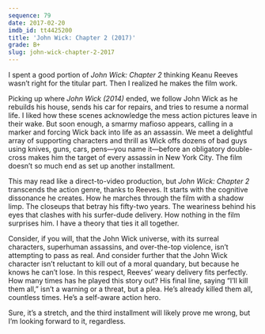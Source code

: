 ```yaml
---
sequence: 79
date: 2017-02-20
imdb_id: tt4425200
title: 'John Wick: Chapter 2 (2017)'
grade: B+
slug: john-wick-chapter-2-2017
---
```


I spent a good portion of _John Wick: Chapter 2_ thinking Keanu Reeves wasn’t right for the titular part. Then I realized he makes the film work.

Picking up where _John Wick (2014)_ ended, we follow John Wick as he rebuilds his house, sends his car for repairs, and tries to resume a normal life. I liked how these scenes acknowledge the mess action pictures leave in their wake. But soon enough, a smarmy mafioso appears, calling in a marker and forcing Wick back into life as an assassin. We meet a delightful array of supporting characters and thrill as Wick offs dozens of bad guys using knives, guns, cars, pens—you name it—before an obligatory double-cross makes him the target of every assassin in New York City. The film doesn’t so much end as set up another installment.

This may read like a direct-to-video production, but _John Wick: Chapter 2_ transcends the action genre, thanks to Reeves. It starts with the cognitive dissonance he creates. How he marches through the film with a shadow limp. The closeups that betray his fifty-two years. The weariness behind his eyes that clashes with his surfer-dude delivery. How nothing in the film surprises him. I have a theory that ties it all together.

Consider, if you will, that the John Wick universe, with its surreal characters, superhuman assassins, and over-the-top violence, isn’t attempting to pass as real. And consider further that the John Wick character isn’t reluctant to kill out of a moral quandary, but because he knows he can’t lose. In this respect, Reeves’ weary delivery fits perfectly. How many times has he played this story out? His final line, saying “I’ll kill them all,” isn’t a warning or a threat, but a plea. He’s already killed them all, countless times. He’s a self-aware action hero.

Sure, it’s a stretch, and the third installment will likely prove me wrong, but I’m looking forward to it, regardless.